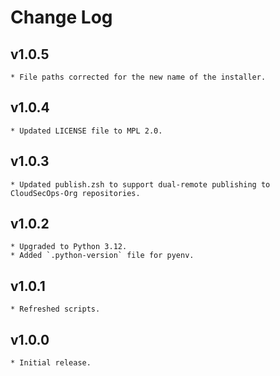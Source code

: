 # Change Log

## v1.0.5
    * File paths corrected for the new name of the installer.

## v1.0.4
    * Updated LICENSE file to MPL 2.0.

## v1.0.3
    * Updated publish.zsh to support dual-remote publishing to CloudSecOps-Org repositories.

## v1.0.2
    * Upgraded to Python 3.12.
    * Added `.python-version` file for pyenv.

## v1.0.1
    * Refreshed scripts.

## v1.0.0
    * Initial release.
